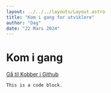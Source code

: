```yaml
---
layout: ../../../layouts/Layout.astro
title: "Kom i gang for utviklere"
author: "Dag"
date: "22 Mars 2024"
---
```


# Kom i gang

[Gå til Kobber i Github](https://github.com/GyldendalDigital/kobber)

```
This is a code block.
```
